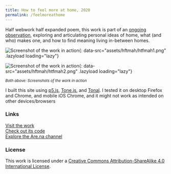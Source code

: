 ```yaml
---
title: How to feel more at home, 2020
permalink: /feelmoreathome
---
```

Half webwork half expanded poem, this work is part of an [ongoing observation](https://www.are.na/francesco-imola-2o2ng4qooxm/how-to-feel-more-at-home), exploring and articulating personal ideas of home, what (and who) makes one, and how to find meaning living in-between homes.

![Screenshot of the work in action](){: data-src="assets/hftmah/htfmah1.png" .lazyload loading="lazy"}

![Screenshot of the work in action](){: data-src="assets/hftmah/htfmah2.png" .lazyload loading="lazy"}

<small>_Both above: Screenshots of the work in action_</small>

I built this site using [p5.js](https://p5js.org/), [Tone.js](https://tonejs.github.io/), and [Tonal](https://github.com/tonaljs/tonal). I tested it on desktop Firefox and Chrome, and mobile iOS Chrome, and it might not work as intended on other devices/browsers

### Links

[Visit the work](https://francescoimola.github.io/htfmat/)<br> 
[Check out its code](https://github.com/francescoimola/htfmat)<br> 
[Explore the Are.na channel](https://www.are.na/francesco-imola-2o2ng4qooxm/how-to-feel-more-at-home)

### License

This work is licensed under a <a rel="license" href="http://creativecommons.org/licenses/by-sa/4.0/">Creative Commons Attribution-ShareAlike 4.0 International License</a>.
